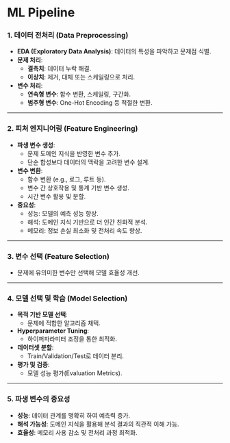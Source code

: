 # ML Pipeline
### **1. 데이터 전처리 (Data Preprocessing)**

- **EDA (Exploratory Data Analysis)**: 데이터의 특성을 파악하고 문제점 식별.
- **문제 처리**:
    - **결측치**: 데이터 누락 해결.
    - **이상치**: 제거, 대체 또는 스케일링으로 처리.
- **변수 처리**:
    - **연속형 변수**: 함수 변환, 스케일링, 구간화.
    - **범주형 변수**: One-Hot Encoding 등 적절한 변환.

---

### **2. 피처 엔지니어링 (Feature Engineering)**

- **파생 변수 생성**:
    - 문제 도메인 지식을 반영한 변수 추가.
    - 단순 합성보다 데이터의 맥락을 고려한 변수 설계.
- **변수 변환**:
    - 함수 변환 (e.g., 로그, 루트 등).
    - 변수 간 상호작용 및 통계 기반 변수 생성.
    - 시간 변수 활용 및 분할.
- **중요성**:
    - 성능: 모델의 예측 성능 향상.
    - 해석: 도메인 지식 기반으로 더 인간 친화적 분석.
    - 메모리: 정보 손실 최소화 및 전처리 속도 향상.

---

### **3. 변수 선택 (Feature Selection)**

- 문제에 유의미한 변수만 선택해 모델 효율성 개선.

---

### **4. 모델 선택 및 학습 (Model Selection)**

- **목적 기반 모델 선택**:
    - 문제에 적합한 알고리즘 채택.
- **Hyperparameter Tuning**:
    - 하이퍼파라미터 조정을 통한 최적화.
- **데이터셋 분할**:
    - Train/Validation/Test로 데이터 분리.
- **평가 및 검증**:
    - 모델 성능 평가(Evaluation Metrics).

---

### **5. 파생 변수의 중요성**

- **성능**: 데이터 관계를 명확히 하여 예측력 증가.
- **해석 가능성**: 도메인 지식을 활용해 분석 결과의 직관적 이해 가능.
- **효율성**: 메모리 사용 감소 및 전처리 과정 최적화.